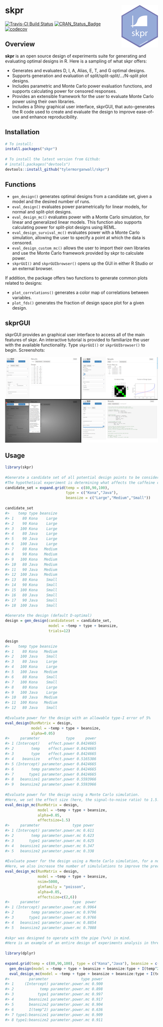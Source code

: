 
skpr <img src="man/figures/skprlogo.png" align="right" />
=========================================================

[![Travis-CI Build Status](https://travis-ci.org/tylermorganwall/skpr.svg?branch=master)](https://travis-ci.org/tylermorganwall/skpr) [![CRAN\_Status\_Badge](http://www.r-pkg.org/badges/version/skpr)](http://cran.r-project.org/package=skpr) [![codecov](https://codecov.io/gh/tylermorganwall/skpr/branch/master/graph/badge.svg)](https://codecov.io/gh/tylermorganwall/skpr)

Overview
--------

**skpr** is an open source design of experiments suite for generating and evaluating optimal designs in R. Here is a sampling of what skpr offers:

-   Generates and evaluates D, I, A, Alias, E, T, and G optimal designs.
-   Supports generation and evaluation of split/split-split/.../N-split plot designs.
-   Includes parametric and Monte Carlo power evaluation functions, and supports calculating power for censored responses.
-   Provides an extensible framework for the user to evaluate Monte Carlo power using their own libraries.
-   Includes a Shiny graphical user interface, skprGUI, that auto-generates the R code used to create and evaluate the design to improve ease-of-use and enhance reproducibility.

Installation
------------

``` r
# To install:
install.packages("skpr")

# To install the latest version from Github:
# install.packages("devtools")
devtools::install_github("tylermorganwall/skpr")
```

Functions
---------

-   `gen_design()` generates optimal designs from a candidate set, given a model and the desired number of runs.
-   `eval_design()` evaluates power parametrically for linear models, for normal and split-plot designs.
-   `eval_design_mc()` evaluates power with a Monte Carlo simulation, for linear and generalized linear models. This function also supports calculating power for split-plot designs using REML.
-   `eval_design_survival_mc()` evaluates power with a Monte Carlo simulation, allowing the user to specify a point at which the data is censored.
-   `eval_design_custom_mc()` allows the user to import their own libraries and use the Monte Carlo framework provided by skpr to calculate power.
-   `skprGUI()` and `skprGUIbrowser()` opens up the GUI in either R Studio or an external browser.

If addition, the package offers two functions to generate common plots related to designs:

-   `plot_correlations()` generates a color map of correlations between variables.
-   `plot_fds()` generates the fraction of design space plot for a given design.

skprGUI
-------

skprGUI provides an graphical user interface to access all of the main features of skpr. An interactive tutorial is provided to familiarize the user with the available functionality. Type `skprGUI()` or `skprGUIbrowser()` to begin. Screenshots:

<img src="man/figures/skprGUIcomp.png" align="center"></img>

Usage
-----

``` r
library(skpr)

#Generate a candidate set of all potential design points to be considered in the experiment
#The hypothetical experiment is determining what affects the caffeine content in coffee
candidate_set = expand.grid(temp = c(80,90,100), 
                            type = c("Kona","Java"),
                            beansize = c("Large","Medium","Small"))

candidate_set
#>    temp type beansize
#> 1    80 Kona    Large
#> 2    90 Kona    Large
#> 3   100 Kona    Large
#> 4    80 Java    Large
#> 5    90 Java    Large
#> 6   100 Java    Large
#> 7    80 Kona   Medium
#> 8    90 Kona   Medium
#> 9   100 Kona   Medium
#> 10   80 Java   Medium
#> 11   90 Java   Medium
#> 12  100 Java   Medium
#> 13   80 Kona    Small
#> 14   90 Kona    Small
#> 15  100 Kona    Small
#> 16   80 Java    Small
#> 17   90 Java    Small
#> 18  100 Java    Small

#Generate the design (default D-optimal)
design = gen_design(candidateset = candidate_set, 
                    model = ~temp + type + beansize,
                    trials=12)

design
#>    temp type beansize
#> 1    80 Kona   Medium
#> 2   100 Java    Small
#> 3    80 Java    Large
#> 4   100 Kona    Large
#> 5   100 Java   Medium
#> 6    80 Kona    Small
#> 7   100 Kona    Small
#> 8    80 Kona    Large
#> 9   100 Java    Large
#> 10   80 Java   Medium
#> 11  100 Kona   Medium
#> 12   80 Java    Small

#Evaluate power for the design with an allowable type-I error of 5%
eval_design(RunMatrix = design,
            model = ~temp + type + beansize,
            alpha=0.05)
#>     parameter            type     power
#> 1 (Intercept)    effect.power 0.8424665
#> 2        temp    effect.power 0.8424665
#> 3        type    effect.power 0.8424665
#> 4    beansize    effect.power 0.5165386
#> 5 (Intercept) parameter.power 0.8424665
#> 6        temp parameter.power 0.8424665
#> 7       type1 parameter.power 0.8424665
#> 8   beansize1 parameter.power 0.5593966
#> 9   beansize2 parameter.power 0.5593966

#Evaluate power for the design using a Monte Carlo simulation. 
#Here, we set the effect size (here, the signal-to-noise ratio) to 1.5.
eval_design_mc(RunMatrix = design,
               model = ~temp + type + beansize,
               alpha=0.05,
               effectsize=1.5)
#>     parameter               type power
#> 1 (Intercept) parameter.power.mc 0.611
#> 2        temp parameter.power.mc 0.623
#> 3       type1 parameter.power.mc 0.625
#> 4   beansize1 parameter.power.mc 0.347
#> 5   beansize2 parameter.power.mc 0.338

#Evaluate power for the design using a Monte Carlo simulation, for a non-normal response. 
#Here, we also increase the number of simululations to improve the precision of the results.
eval_design_mc(RunMatrix = design,
               model = ~temp + type + beansize,
               nsim=5000,
               glmfamily = "poisson",
               alpha=0.05,
               effectsize=c(2,6))
#>     parameter               type  power
#> 1 (Intercept) parameter.power.mc 0.9964
#> 2        temp parameter.power.mc 0.9796
#> 3       type1 parameter.power.mc 0.9766
#> 4   beansize1 parameter.power.mc 0.8854
#> 5   beansize2 parameter.power.mc 0.7088

#skpr was designed to operate with the pipe (%>%) in mind. 
#Here is an example of an entire design of experiments analysis in three lines:

library(dplyr)

expand.grid(temp = c(80,90,100), type = c("Kona","Java"), beansize = c("Large","Medium","Small")) %>%
  gen_design(model = ~temp + type + beansize + beansize:type + I(temp^2), trials=24, optimality="I") %>%
  eval_design_mc(model = ~temp + type + beansize + beansize:type + I(temp^2), alpha=0.05)
#>         parameter               type power
#> 1     (Intercept) parameter.power.mc 0.900
#> 2            temp parameter.power.mc 0.898
#> 3           type1 parameter.power.mc 0.997
#> 4       beansize1 parameter.power.mc 0.917
#> 5       beansize2 parameter.power.mc 0.904
#> 6       I(temp^2) parameter.power.mc 0.636
#> 7 type1:beansize1 parameter.power.mc 0.909
#> 8 type1:beansize2 parameter.power.mc 0.911
```
